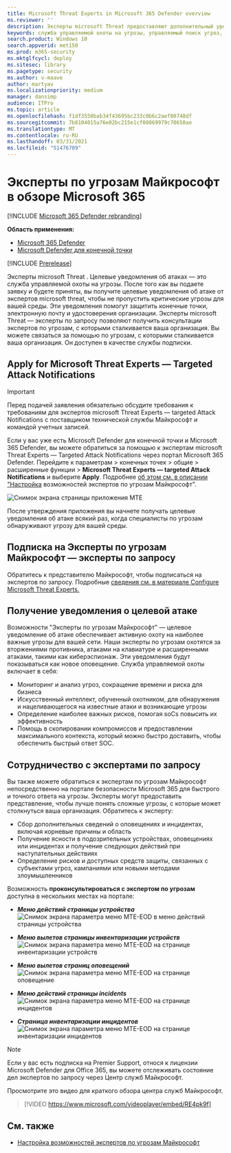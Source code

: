 ```yaml
---
title: Microsoft Threat Experts in Microsoft 365 Defender overview
ms.reviewer: ''
description: Эксперты microsoft Threat предоставляют дополнительный уровень знаний для Microsoft 365 Defender.
keywords: служба управляемой охоты на угрозы, управляемый поиск угроз, служба управляемого обнаружения и реагирования (MDR), MTE, Эксперты по угрозам Майкрософт
search.product: Windows 10
search.appverid: met150
ms.prod: m365-security
ms.mktglfcycl: deploy
ms.sitesec: library
ms.pagetype: security
ms.author: v-maave
author: martyav
ms.localizationpriority: medium
manager: dansimp
audience: ITPro
ms.topic: article
ms.openlocfilehash: f1df3550bab34f43695bc233c0b6c2aef00748df
ms.sourcegitcommit: 7b8104015a76e02bc215e1cf08069979c70650ae
ms.translationtype: MT
ms.contentlocale: ru-RU
ms.lasthandoff: 03/31/2021
ms.locfileid: "51476709"
---
```

# <a name="microsoft-threat-experts-in-microsoft-365-overview"></a>Эксперты по угрозам Майкрософт в обзоре Microsoft 365

[!INCLUDE [Microsoft 365 Defender rebranding](../includes/microsoft-defender.md)]

**Область применения:**

- [Microsoft 365 Defender](https://go.microsoft.com/fwlink/?linkid=2118804)
- [Microsoft Defender для конечной точки](https://go.microsoft.com/fwlink/p/?linkid=2146631)

[!INCLUDE [Prerelease](../includes/prerelease.md)]

Эксперты microsoft Threat . Целевые уведомления об атаках — это служба управляемой охоты на угрозы. После того как вы подаете заявку и будете приняты, вы получите целевые уведомления об атаке от экспертов microsoft threat, чтобы не пропустить критические угрозы для вашей среды. Эти уведомления помогут защитить конечные точки, электронную почту и удостоверения организации.
Эксперты microsoft Threat — эксперты по запросу позволяют получить консультации экспертов по угрозам, с которыми сталкивается ваша организация. Вы можете связаться за помощью по угрозам, с которыми сталкивается ваша организация. Он доступен в качестве службы подписки.

## <a name="apply-for-microsoft-threat-experts--targeted-attack-notifications"></a>Apply for Microsoft Threat Experts — Targeted Attack Notifications

> [!IMPORTANT]
> Перед подачей заявления обязательно обсудите требования к требованиям для экспертов microsoft Threat Experts — targeted Attack Notifications с поставщиком технической службы Майкрософт и командой учетных записей.

Если у вас уже есть Microsoft Defender для конечной точки и Microsoft 365 Defender, вы можете обратиться за помощью к экспертам microsoft Threat Experts — Targeted Attack Notifications через портал Microsoft 365 Defender. Перейдите к параметрам > конечных точек > общие > расширенные функции > **Microsoft Threat Experts — targeted Attack Notifications** и выберите **Apply**. Подробнее [об этом см. в описании "Настройка](./configure-microsoft-threat-experts.md) возможностей экспертов по угрозам Майкрософт".

![Снимок экрана страницы приложения MTE](../../media/mte/mte-collaboratewithmte.png)

После утверждения приложения вы начнете получать целевые уведомления об атаке всякий раз, когда специалисты по угрозам обнаруживают угрозу для вашей среды.

## <a name="subscribe-to-microsoft-threat-experts---experts-on-demand"></a>Подписка на Эксперты по угрозам Майкрософт — эксперты по запросу

Обратитесь к представителю Майкрософт, чтобы подписаться на экспертов по запросу.  Подробные [сведения см. в материале Configure Microsoft Threat Experts.](./configure-microsoft-threat-experts.md)

## <a name="receive-targeted-attack-notification"></a>Получение уведомления о целевой атаке

Возможности "Эксперты по угрозам Майкрософт" — целевое уведомление об атаке обеспечивает активную охоту на наиболее важные угрозы для вашей сети. Наши эксперты по угрозам охотятся за вторжениями противника, атаками на клавиатуре и расширенными атаками, такими как киберэспионаж. Эти уведомления будут показываться как новое оповещение. Служба управляемой охоты включает в себя:

- Мониторинг и анализ угроз, сокращение времени и риска для бизнеса
- Искусственный интеллект, обученный охотником, для обнаружения и нацеливающегося на известные атаки и возникающие угрозы
- Определение наиболее важных рисков, помогая soCs повысить их эффективность
- Помощь в скопировании компромиссов и предоставлении максимального контекста, который можно быстро доставить, чтобы обеспечить быстрый ответ SOC.

## <a name="collaborate-with-experts-on-demand"></a>Сотрудничество с экспертами по запросу

Вы также можете обратиться к экспертам по угрозам Майкрософт непосредственно на портале безопасности Microsoft 365 для быстрого и точного ответа на угрозы.  Эксперты могут предоставить представление, чтобы лучше понять сложные угрозы, с которые может столкнуться ваша организация.  Обратитесь к эксперту:

- Сбор дополнительных сведений о оповещениях и инцидентах, включая корневые причины и область
- Получение ясности в подозрительных устройствах, оповещениях или инцидентах и получение следующих действий при наступательных действиях
- Определение рисков и доступных средств защиты, связанных с субъектами угроз, кампаниями или новыми методами злоумышленников

Возможность **проконсультироваться с экспертом по угрозам** доступна в нескольких местах на портале:

- <i>**Меню действий страницы устройства**</i><BR>
![Снимок экрана параметра меню MTE-EOD в меню действий страницы устройства](../../media/mte/device-actions-mte-highlighted.png)

- <i>**Меню вылетов страницы инвентаризации устройств**</i><BR>
![Снимок экрана параметра меню MTE-EOD на странице инвентаризации устройств](../../media/mte/device-inventory-mte-highlighted.png)

- <i>**Меню вылетов страниц оповещений**</i><BR>
![Снимок экрана параметра меню MTE-EOD на странице оповещение](../../media/mte/alerts-actions-mte-highlighted.png)

- <i>**Меню действий страницы incidents**</i><BR>
![Снимок экрана параметра меню MTE-EOD на странице инцидентов](../../media/mte/incidents-action-mte-highlighted.png)

- <i>**Страница инвентаризации инцидентов**</i><BR>
![Снимок экрана параметра меню MTE-EOD на странице инвентаризации инцидентов](../../media/mte/incidents-inventory-mte-highlighted.png)

> [!NOTE]
> Если у вас есть подписка на Premier Support, относя к лицензии Microsoft Defender для Office 365, вы можете отслеживать состояние дел экспертов по запросу через Центр служб Майкрософт.

Просмотрите это видео для краткого обзора центра служб Майкрософт.

> [!VIDEO https://www.microsoft.com/videoplayer/embed/RE4pk9f]

## <a name="see-also"></a>См. также

- [Настройка возможностей экспертов по угрозам Майкрософт](./configure-microsoft-threat-experts.md)
